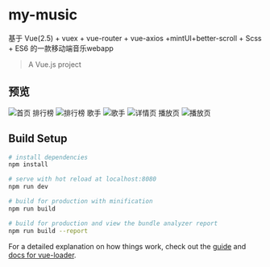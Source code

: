 # my-music
基于 Vue(2.5) + vuex + vue-router + vue-axios +mintUI+better-scroll + Scss + ES6 的一款移动端音乐webapp
> A Vue.js project


预览
---------
![首页](https://github.com/FXGSI/CloudMusic/blob/master/images/1.PNG)
排行榜
![排行榜](https://github.com/FXGSI/CloudMusic/blob/master/images/2.PNG)
歌手
![歌手](https://github.com/FXGSI/CloudMusic/blob/master/images/3.PNG)
![详情页](https://github.com/FXGSI/CloudMusic/blob/master/images/4.PNG)
播放页
![播放页](https://github.com/FXGSI/CloudMusic/blob/master/images/5.PNG)


## Build Setup

``` bash
# install dependencies
npm install

# serve with hot reload at localhost:8080
npm run dev

# build for production with minification
npm run build

# build for production and view the bundle analyzer report
npm run build --report
```

For a detailed explanation on how things work, check out the [guide](http://vuejs-templates.github.io/webpack/) and [docs for vue-loader](http://vuejs.github.io/vue-loader).
